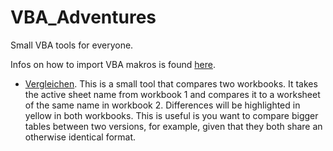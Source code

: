 # VBA_Adventures
Small VBA tools for everyone.

Infos on how to import VBA makros is found [here](https://answers.microsoft.com/en-us/msoffice/forum/all/copy-a-macro-to-another-pc/548db533-8a6d-4db3-bfdf-24e1ba0afc5f). 

- [Vergleichen](https://github.com/tschmenger/VBA_Adventures/tree/main/Vergleichen). This is a small tool that compares two workbooks. It takes the active sheet name from workbook 1 and compares it to a worksheet of the same name in workbook 2. Differences will be highlighted in yellow in both workbooks. This
  is useful is you want to compare bigger tables between two versions, for example, given that they both share an otherwise identical format. 

